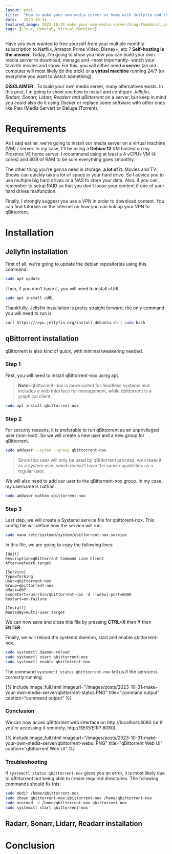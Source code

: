```yaml
---
layout: post
title:  "How to make your own media server at home with Jellyfin and the Arr stack"
date:   2023-10-31
featured_image: 2023-10-31-make-your-own-media-server/blog-thumbnail.png
tags: [Linux, Homelab, Virtual Machines]
---
```


Have you ever wanted to free yourself from your multiple monthly subscription to Netflix, Amazon Prime Video, Disney+, etc ? **Self-hosting is the answer**. Today, I'm going to show you how you can build your own media server to download, manage and -most importantly- watch your favorite movies and show. For this, you will either need **a server** (an old computer will most likely do the trick) or **a virtual machine** running 24/7 (or everytime you want to watch something).

**DISCLAIMER** : To build your own media server, many alternatives exists. In this post, I'm going to show you how to install and configure *Jellyfin, Radarr, Sonarr, Lidarr, Readarr and qBittorrent* on a server, but keep in mind you could also do it using *Docker* or replace some software with other ones like Plex (Media Server) or Deluge (Torrent).

<!--more-->

# Requirements
As I said earlier, we're going to install our media server on a virtual machine (VM) / server. In my case, I'll be using a **Debian 12** VM hosted on my Proxmox VE home server.
I recommend using at least a 4 vCPUs VM (4 cores) and 8GB of RAM to be sure everything goes smoothly. 

The other thing you're gonna need is storage, **a lot of it**. Movies and TV Shows can quickly take a lot of space in your hard drive. So I advice you to use multiple big hard drives or a NAS to store your data. Also, if you can, remember to setup RAID so that you don't loose your content if one of your hard drives malfunction.

Finally, I strongly suggest you use a VPN in order to download content. You can find tutorials on the internet on how you can link up your VPN to qBittorrent.

# Installation

## Jellyfin installation

First of all, we're going to update the debian repositories using this command.
```bash
sudo apt update
```

Then, if you don't have it, you will need to install cURL
```bash
sudo apt install cURL
```

Thankfully, Jellyfin installation is pretty straight forward, the only command you will need to run is
```bash
curl https://repo.jellyfin.org/install-debuntu.sh | sudo bash
```

## qBittorrent installation

qBittorrent is also kind of quick, with minimal tweakering needed. 

### Step 1

First, you will need to install qBittorrent-nox using apt.
> **Note:** qbittorrent-nox is more suited for headless systems and includes a web interface for management, while qbittorrent is a graphical client.

```bash
sudo apt install qbittorrent-nox
```

### Step 2

For security reasons, it is preferable to run qBittorrent as an unprivileged user (non-root). So we will create a new user and a new group for qBittorrent.

```bash
sudo adduser --sytem --group qbittorrent-nox
```
> Since this user will only be used by qBittorrent process, we create it as a *system* user, which doesn't have the same capabilities as a regular user.

We will also need to add our user to the qBittorrent-nox group. In my case, my username is nathan.

```bash
sudo adduser nathan qbittorrent-nox
```

### Step 3

Last step, we will create a Systemd service file for qbittorent-nox. This config file will define how the service will run.

```bash
sudo nano /etc/systemd/system/qbittorrent-nox.service
```

In this file, we are going to copy the following lines:

```plain
[Unit]
Description=qBittorrent Command Line Client
After=network.target

[Service]
Type=forking
User=qbittorrent-nox
Group=qbittorrent-nox
UMask=007
ExecStart=/usr/bin/qbittorrent-nox -d --webui-port=8080
Restart=on-failure

[Install]
WantedBy=multi-user.target
```

We can now save and close this file by pressing **CTRL+X** then **Y** then **ENTER**.

Finally, we will reload the systemd daemon, start and enable qbittorrent-nox.

```bash
sudo systemctl daemon-reload
sudo systemctl start qbittorrent-nox
sudo systemctl enable qbittorrent-nox
```

The command `systemctl status qbittorrent-nox` tell us if the service is correctly running.

{% include image_full.html imageurl="/images/posts/2023-10-31-make-your-own-media-server/qbittorrent-status.PNG" title="command output" caption="command output" %}

### Conclusion

We can now acces qBittorrent web interface on http://localhost:8080 (or if you're accessing it remotely, http://SERVERIP:8080).

{% include image_full.html imageurl="/images/posts/2023-10-31-make-your-own-media-server/qbittorrent-webui.PNG" title="qBittorrent Web UI" caption="qBittorrent Web UI" %}

### Troubleshooting

If `systemctl status qbittorrent-nox` gives you an error, it is most likely due to qBittorrent not being able to create required directories. The following commands should fix this:

```bash
sudo mkdir /home/qbittorrent-nox
sudo chown qbittorrent-nox:qbittorrent-nox /home/qbittorrent-nox
sudo usermod -d /home/qbittorrent-nox qbittorrent-nox
sudo systemctl start qbittorrent-nox
```

## Radarr, Sonarr, Lidarr, Readarr installation


# Conclusion
